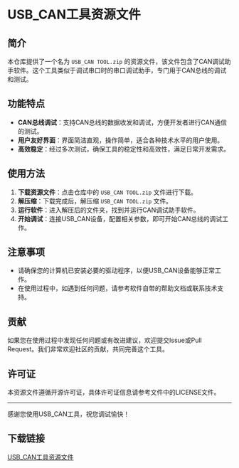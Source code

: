# USB_CAN工具资源文件

## 简介

本仓库提供了一个名为 `USB_CAN TOOL.zip` 的资源文件，该文件包含了CAN调试助手软件。这个工具类似于调试串口时的串口调试助手，专门用于CAN总线的调试和测试。

## 功能特点

- **CAN总线调试**：支持CAN总线的数据收发和调试，方便开发者进行CAN通信的测试。
- **用户友好界面**：界面简洁直观，操作简单，适合各种技术水平的用户使用。
- **高效稳定**：经过多次测试，确保工具的稳定性和高效性，满足日常开发需求。

## 使用方法

1. **下载资源文件**：点击仓库中的 `USB_CAN TOOL.zip` 文件进行下载。
2. **解压缩**：下载完成后，解压缩 `USB_CAN TOOL.zip` 文件。
3. **运行软件**：进入解压后的文件夹，找到并运行CAN调试助手软件。
4. **开始调试**：连接USB_CAN设备，配置相关参数，即可开始CAN总线的调试工作。

## 注意事项

- 请确保您的计算机已安装必要的驱动程序，以便USB_CAN设备能够正常工作。
- 在使用过程中，如遇到任何问题，请参考软件自带的帮助文档或联系技术支持。

## 贡献

如果您在使用过程中发现任何问题或有改进建议，欢迎提交Issue或Pull Request。我们非常欢迎社区的贡献，共同完善这个工具。

## 许可证

本资源文件遵循开源许可证，具体许可证信息请参考文件中的LICENSE文件。

---

感谢您使用USB_CAN工具，祝您调试愉快！

## 下载链接

[USB_CAN工具资源文件](https://pan.quark.cn/s/91c87d096d88)